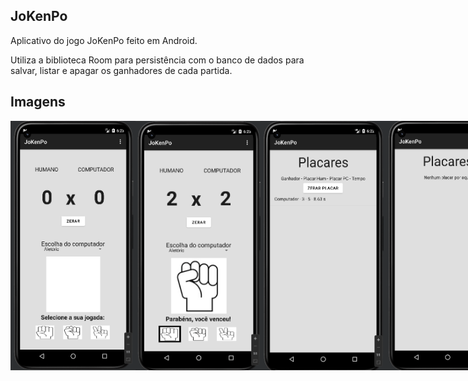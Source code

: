 ## JoKenPo

Aplicativo do jogo JoKenPo feito em Android.

Utiliza a biblioteca Room para persistência com o banco de dados para salvar, listar e apagar os ganhadores de cada partida.

## Imagens

<div style="display: flex">
  <img src=".img/inicio.png" width="200px" />
  <img src=".img/inicio2.png" width="200px" />
  <img src=".img/placares.png" width="200px" />
  <img src=".img/placares2.png" width="200px" />
</div>
